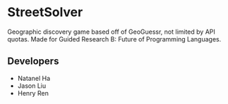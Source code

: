 # StreetSolver

Geographic discovery game based off of GeoGuessr, not limited by API quotas. Made for Guided Research B: Future of Programming Languages.

## Developers
* Natanel Ha
* Jason Liu
* Henry Ren
